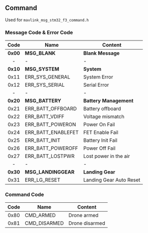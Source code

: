 ## Command

Used for `mavlink_msg_stm32_f3_command.h`

### Message Code & Error Code

|Code    |Name                  |Content                    |
|:-:     |-                     |-                          |
|**0x00**|**MSG_BLANK**         |**Blank Message**          |
|-       |-                     |-                          |
|**0x10**|**MSG_SYSTEM**        |**System**                 |
|0x11    |ERR_SYS_GENERAL       |System Error               |
|0x12    |ERR_SYS_SERIAL        |Serial Error               |
|-       |-                     |-                          |
|**0x20**|**MSG_BATTERY**       |**Battery Management**     |
|0x21    |ERR_BATT_OFFBOARD     |Battery offboard           |
|0x22    |ERR_BATT_VDIFF        |Voltage mismatch           |
|0x23    |ERR_BATT_POWERON      |Power On Fail              |
|0x24    |ERR_BATT_ENABLEFET    |FET Enable Fail            |
|0x25    |ERR_BATT_INIT         |Battery Init Fail          |
|0x26    |ERR_BATT_POWEROFF     |Power Off Fail             |
|0x27    |ERR_BATT_LOSTPWR      |Lost power in the air      |
|-       |-                     |-                          |
|**0x30**|**MSG_LANDINGGEAR**   |**Landing Gear**           |
|0x31    |ERR_LG_RESET          |Landing Gear Auto Reset    |

### Command Code

|Code    |Name               |Content                   |
|:-:     |-                  |-                         |
|0x80    |CMD_ARMED          |Drone armed               |
|0x81    |CMD_DISARMED       |Drone disarmed            |